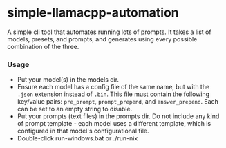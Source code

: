 # simple-llamacpp-automation
A simple cli tool that automates running lots of prompts. It takes a list of models, presets, and prompts, and generates using every possible combination of the three.

### Usage
- Put your model(s) in the models dir.
- Ensure each model has a config file of the same name, but with the `.json` extension instead of `.bin`. This file must contain the following key/value pairs: `pre_prompt`, `prompt_prepend`, and `answer_prepend`. Each can be set to an empty string to disable.
- Put your prompts (text files) in the prompts dir. Do not include any kind of prompt template - each model uses a different template, which is configured in that model's configurational file.
- Double-click run-windows.bat or ./run-nix
